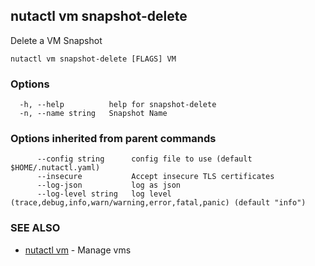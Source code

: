 ## nutactl vm snapshot-delete

Delete a VM Snapshot

```
nutactl vm snapshot-delete [FLAGS] VM
```

### Options

```
  -h, --help          help for snapshot-delete
  -n, --name string   Snapshot Name
```

### Options inherited from parent commands

```
      --config string      config file to use (default $HOME/.nutactl.yaml)
      --insecure           Accept insecure TLS certificates
      --log-json           log as json
      --log-level string   log level (trace,debug,info,warn/warning,error,fatal,panic) (default "info")
```

### SEE ALSO

* [nutactl vm](nutactl_vm.md)	 - Manage vms

